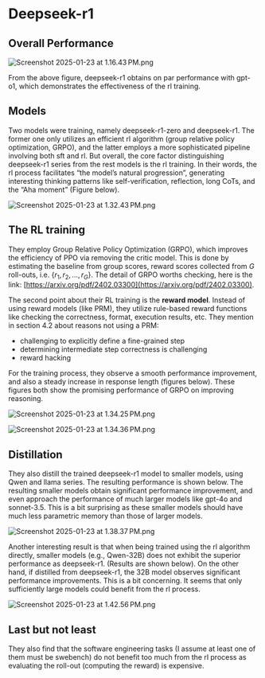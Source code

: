 # Deepseek-r1

## Overall Performance

![Screenshot 2025-01-23 at 1.16.43 PM.png](Deepseek-r1%20184e5e97901e80ec9b27f4776d2c7fc8/Screenshot_2025-01-23_at_1.16.43_PM.png)

From the above figure, deepseek-r1 obtains on par performance with gpt-o1, which demonstrates the effectiveness of the rl training.

## Models

Two models were training, namely deepseek-r1-zero and deepseek-r1. The former one only utilizes an efficient rl algorithm (group relative policy optimization, GRPO), and the latter employs a more sophisticated pipeline involving both sft and rl. But overall, the core factor distinguishing deepseek-r1 series from the rest models is the rl training. In their words, the rl process facilitates “the model’s natural progression”, generating interesting thinking patterns like self-verification, reflection, long CoTs, and the “Aha moment” (Figure below). 

![Screenshot 2025-01-23 at 1.32.43 PM.png](Deepseek-r1%20184e5e97901e80ec9b27f4776d2c7fc8/Screenshot_2025-01-23_at_1.32.43_PM.png)

## The RL training

They employ Group Relative Policy Optimization (GRPO), which improves the efficiency of PPO via removing the critic model. This is done by estimating the baseline from group scores, reward scores collected from $G$ roll-outs, i.e. $\{r_1, r_2, \ldots, r_G\}$. The detail of GRPO worths checking, here is the link: [https://arxiv.org/pdf/2402.03300](https://arxiv.org/pdf/2402.03300).

The second point about their RL training is the **reward model**. Instead of using reward models (like PRM), they utilize rule-based reward functions like checking the correctness, format, execution results, etc. They mention in section 4.2 about reasons not using a PRM:

- challenging to explicitly define a fine-grained step
- determining intermediate step correctness is challenging
- reward hacking

For the training process, they observe a smooth performance improvement, and also a steady increase in response length (figures below). These figures both show the promising performance of GRPO on improving reasoning.

![Screenshot 2025-01-23 at 1.34.25 PM.png](Deepseek-r1%20184e5e97901e80ec9b27f4776d2c7fc8/Screenshot_2025-01-23_at_1.34.25_PM.png)

![Screenshot 2025-01-23 at 1.34.36 PM.png](Deepseek-r1%20184e5e97901e80ec9b27f4776d2c7fc8/Screenshot_2025-01-23_at_1.34.36_PM.png)

## Distillation

They also distill the trained deepseek-r1 model to smaller models, using Qwen and llama series. The resulting performance is shown below. The resulting smaller models obtain significant performance improvement, and even approach the performance of much larger models like gpt-4o and sonnet-3.5. This is a bit surprising as these smaller models should have much less parametric memory than those of larger models.

![Screenshot 2025-01-23 at 1.38.37 PM.png](Deepseek-r1%20184e5e97901e80ec9b27f4776d2c7fc8/Screenshot_2025-01-23_at_1.38.37_PM.png)

Another interesting result is that when being trained using the rl algorithm directly, smaller models (e.g., Qwen-32B) does not exhibit the superior performance as deepseek-r1. (Results are shown below). On the other hand, if distilled from deepseek-r1, the 32B model observes significant performance improvements. This is a bit concerning. It seems that only sufficiently large models could benefit from the rl process.

![Screenshot 2025-01-23 at 1.42.56 PM.png](Deepseek-r1%20184e5e97901e80ec9b27f4776d2c7fc8/Screenshot_2025-01-23_at_1.42.56_PM.png)

## Last but not least

They also find that the software engineering tasks (I assume at least one of them must be swebench) do not benefit too much from the rl process as evaluating the roll-out (computing the reward) is expensive.

